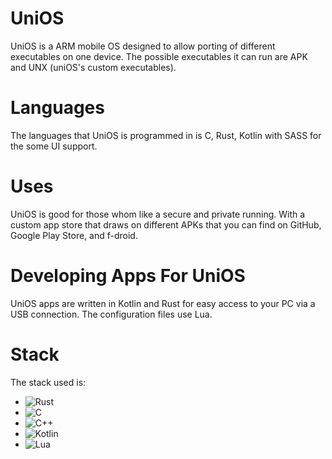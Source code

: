 # UniOS
UniOS is a ARM mobile OS designed to allow porting of different executables on one device. 
The possible executables it can run are APK and UNX (uniOS's custom executables).

# Languages
The languages that UniOS is programmed in is C, Rust, Kotlin with SASS for the some UI support.

# Uses
UniOS is good for those whom like a secure and private running. With a custom app store that draws on different APKs that you can find on GitHub, Google Play Store, and f-droid.

# Developing Apps For UniOS
UniOS apps are written in Kotlin and Rust for easy access to your PC via a USB connection. 
The configuration files use Lua.

# Stack
The stack used is:
- ![Rust](https://img.shields.io/badge/rust-%23000000.svg?style=for-the-badge&logo=rust&logoColor=white)
- ![C](https://img.shields.io/badge/c-%2300599C.svg?style=for-the-badge&logo=c&logoColor=white)
- ![C++](https://img.shields.io/badge/c++-%2300599C.svg?style=for-the-badge&logo=c%2B%2B&logoColor=white)
- ![Kotlin](https://img.shields.io/badge/kotlin-%237F52FF.svg?style=for-the-badge&logo=kotlin&logoColor=white)
- ![Lua](https://img.shields.io/badge/lua-%232C2D72.svg?style=for-the-badge&logo=lua&logoColor=white)
